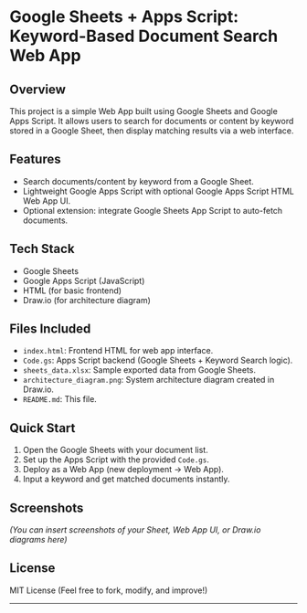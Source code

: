 # Google Sheets + Apps Script: Keyword-Based Document Search Web App

## Overview
This project is a simple Web App built using Google Sheets and Google Apps Script. 
It allows users to search for documents or content by keyword stored in a Google Sheet, then display matching results via a web interface.

## Features
- Search documents/content by keyword from a Google Sheet.
- Lightweight Google Apps Script with optional Google Apps Script HTML Web App UI.
- Optional extension: integrate Google Sheets App Script to auto-fetch documents.

## Tech Stack
- Google Sheets
- Google Apps Script (JavaScript)
- HTML (for basic frontend)
- Draw.io (for architecture diagram)

## Files Included
- `index.html`: Frontend HTML for web app interface.
- `Code.gs`: Apps Script backend (Google Sheets + Keyword Search logic).
- `sheets_data.xlsx`: Sample exported data from Google Sheets.
- `architecture_diagram.png`: System architecture diagram created in Draw.io.
- `README.md`: This file.

## Quick Start
1. Open the Google Sheets with your document list.
2. Set up the Apps Script with the provided `Code.gs`.
3. Deploy as a Web App (new deployment → Web App).
4. Input a keyword and get matched documents instantly.

## Screenshots
*(You can insert screenshots of your Sheet, Web App UI, or Draw.io diagrams here)*

## License
MIT License (Feel free to fork, modify, and improve!)

---
